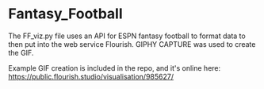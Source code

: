 # Fantasy_Football

The FF_viz.py file uses an API for ESPN fantasy football to format data to then put into the web service Flourish. GIPHY CAPTURE was used to create the GIF.

Example GIF creation is included in the repo, and it's online here: https://public.flourish.studio/visualisation/985627/
